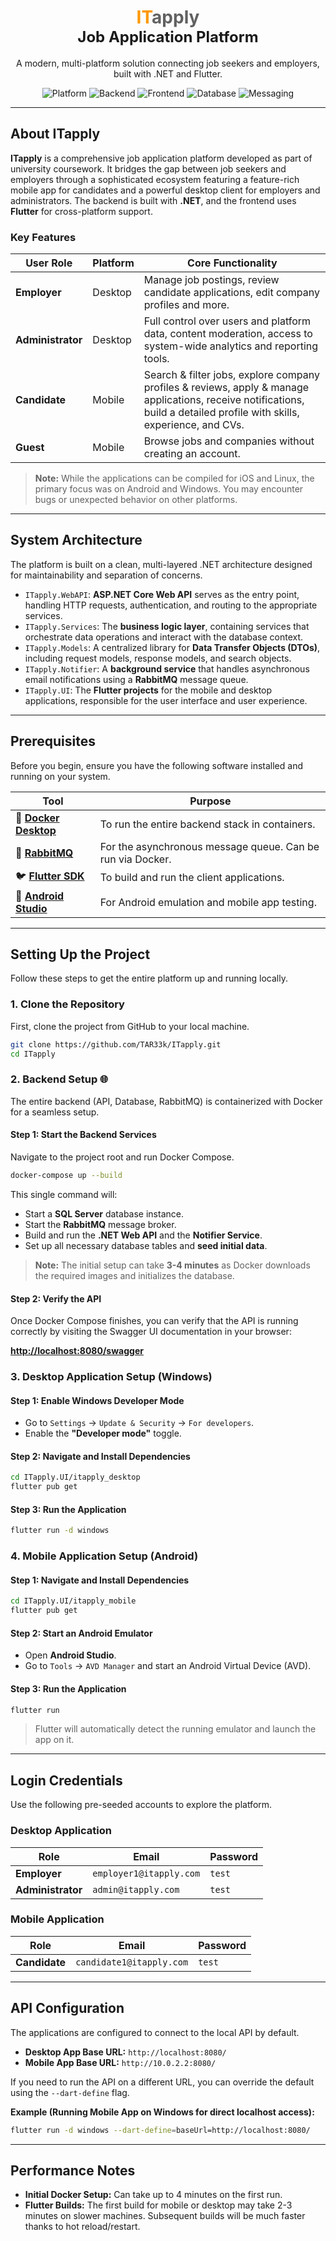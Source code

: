 <div align="center">

  <h1>
    <font color="#FF9800" style="font-weight: bold;">IT</font><font color="#616161" style="font-weight: bold;">apply</font>
    <br>
    <font size="5">Job Application Platform</font>
  </h1>

  A modern, multi-platform solution connecting job seekers and employers, built with .NET and Flutter.

  <p>
    <img alt="Platform" src="https://img.shields.io/badge/Platform-Android%20%7C%20Windows-brightgreen.svg?style=for-the-badge&logo=android"/>
    <img alt="Backend" src="https://img.shields.io/badge/Backend-.NET%20Core-blueviolet.svg?style=for-the-badge&logo=dotnet"/>
    <img alt="Frontend" src="https://img.shields.io/badge/Frontend-Flutter-blue.svg?style=for-the-badge&logo=flutter"/>
    <img alt="Database" src="https://img.shields.io/badge/Database-SQL%20Server-red.svg?style=for-the-badge&logo=microsoftsqlserver"/>
    <img alt="Messaging" src="https://img.shields.io/badge/Messaging-RabbitMQ-orange.svg?style=for-the-badge&logo=rabbitmq"/>
  </p>

</div>

---

## About ITapply

**ITapply** is a comprehensive job application platform developed as part of university coursework. It bridges the gap between job seekers and employers through a sophisticated ecosystem featuring a feature-rich mobile app for candidates and a powerful desktop client for employers and administrators. The backend is built with **.NET**, and the frontend uses **Flutter** for cross-platform support.

### Key Features

| User Role       | Platform      | Core Functionality                                                                                                                                     |
| --------------- | ------------- | ------------------------------------------------------------------------------------------------------------------------------------------------------ |
| **Employer**    | Desktop | Manage job postings, review candidate applications, edit company profiles and more.                                       |
| **Administrator** | Desktop | Full control over users and platform data, content moderation, access to system-wide analytics and reporting tools.                        |
| **Candidate**   | Mobile | Search & filter jobs, explore company profiles & reviews, apply & manage applications, receive notifications, build a detailed profile with skills, experience, and CVs. |
| **Guest**        | Mobile | Browse jobs and companies without creating an account.                                                                                          |

> **Note:** While the applications can be compiled for iOS and Linux, the primary focus was on Android and Windows. You may encounter bugs or unexpected behavior on other platforms.

---

## System Architecture

The platform is built on a clean, multi-layered .NET architecture designed for maintainability and separation of concerns.

-   `ITapply.WebAPI`: **ASP.NET Core Web API** serves as the entry point, handling HTTP requests, authentication, and routing to the appropriate services.
-   `ITapply.Services`: The **business logic layer**, containing services that orchestrate data operations and interact with the database context.
-   `ITapply.Models`: A centralized library for **Data Transfer Objects (DTOs)**, including request models, response models, and search objects.
-   `ITapply.Notifier`: A **background service** that handles asynchronous email notifications using a **RabbitMQ** message queue.
-   `ITapply.UI`: The **Flutter projects** for the mobile and desktop applications, responsible for the user interface and user experience.

---

## Prerequisites

Before you begin, ensure you have the following software installed and running on your system.

| Tool                                                                    | Purpose                               |
| ----------------------------------------------------------------------- | ------------------------------------- |
| 🐳 **[Docker Desktop](https://www.docker.com/products/docker-desktop/)** | To run the entire backend stack in containers. |
| 🐰 **[RabbitMQ](https://www.rabbitmq.com/download.html)**                | For the asynchronous message queue. Can be run via Docker. |
| 🐦 **[Flutter SDK](https://flutter.dev/docs/get-started/install)**        | To build and run the client applications. |
| 🤖 **[Android Studio](https://developer.android.com/studio)**             | For Android emulation and mobile app testing. |

---

## Setting Up the Project

Follow these steps to get the entire platform up and running locally.

### 1. Clone the Repository

First, clone the project from GitHub to your local machine.

```bash
git clone https://github.com/TAR33k/ITapply.git
cd ITapply
```

### 2. Backend Setup 🌐

The entire backend (API, Database, RabbitMQ) is containerized with Docker for a seamless setup.

#### Step 1: Start the Backend Services
Navigate to the project root and run Docker Compose.

```bash
docker-compose up --build
```

This single command will:
-   Start a **SQL Server** database instance.
-   Start the **RabbitMQ** message broker.
-   Build and run the **.NET Web API** and the **Notifier Service**.
-   Set up all necessary database tables and **seed initial data**.

> **Note:** The initial setup can take **3-4 minutes** as Docker downloads the required images and initializes the database.

#### Step 2: Verify the API
Once Docker Compose finishes, you can verify that the API is running correctly by visiting the Swagger UI documentation in your browser:

**[http://localhost:8080/swagger](http://localhost:8080/swagger)**

### 3. Desktop Application Setup (Windows)

#### Step 1: Enable Windows Developer Mode
-   Go to `Settings` → `Update & Security` → `For developers`.
-   Enable the **"Developer mode"** toggle.

#### Step 2: Navigate and Install Dependencies
```bash
cd ITapply.UI/itapply_desktop
flutter pub get
```

#### Step 3: Run the Application
```bash
flutter run -d windows
```

### 4. Mobile Application Setup (Android)

#### Step 1: Navigate and Install Dependencies
```bash
cd ITapply.UI/itapply_mobile
flutter pub get
```

#### Step 2: Start an Android Emulator
-   Open **Android Studio**.
-   Go to `Tools` → `AVD Manager` and start an Android Virtual Device (AVD).

#### Step 3: Run the Application
```bash
flutter run
```
> Flutter will automatically detect the running emulator and launch the app on it.

---

## Login Credentials

Use the following pre-seeded accounts to explore the platform.

### Desktop Application
| Role            | Email                  | Password |
| --------------- | ---------------------- | -------- |
| **Employer**    | `employer1@itapply.com`| `test`   |
| **Administrator** | `admin@itapply.com`    | `test`   |

### Mobile Application
| Role            | Email                  | Password |
| --------------- | ---------------------- | -------- |
| **Candidate**   | `candidate1@itapply.com`| `test`   |

---

## API Configuration

The applications are configured to connect to the local API by default.

-   **Desktop App Base URL:** `http://localhost:8080/`
-   **Mobile App Base URL:** `http://10.0.2.2:8080/`

If you need to run the API on a different URL, you can override the default using the `--dart-define` flag.

**Example (Running Mobile App on Windows for direct localhost access):**
```bash
flutter run -d windows --dart-define=baseUrl=http://localhost:8080/
```

---

## Performance Notes

-   **Initial Docker Setup:** Can take up to 4 minutes on the first run.
-   **Flutter Builds:** The first build for mobile or desktop may take 2-3 minutes on slower machines. Subsequent builds will be much faster thanks to hot reload/restart.